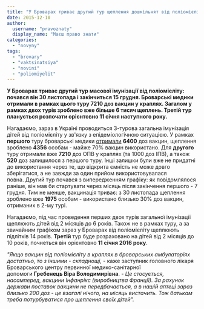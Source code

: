 ```yaml
---
title: "У Броварах триває другий тур щеплення дошкільнят від поліомієліту: вакцин достатньо"
date: 2015-12-10
author: 
  username: "pravoznaty"
  display_name: "Маєш право знати"
categories: 
  - "novyny"
tags: 
  - "brovary"
  - "vaktsinatsiya"
  - "novini"
  - "poliomiyelit"
---
```


**У Броварах триває другий тур масової імунізації від поліомієліту: почався він 30 листопада і закінчиться 15 грудня. Броварські медики отримали в рамках цього туру 7210 доз вакцин у краплях. Загалом у рамках двох турів зроблено вже більше 6 тисяч щеплень. Третій тур планується розпочати орієнтовно 11 січня наступного року.**

Нагадаємо, зараз в Україні проводиться 3-турова загальна імунізація дітей від поліомієліту у зв'язку з епідеміологічною ситуацією. У рамках **першого** туру броварські медики [отримали](https://mpz.brovary.org/u-brovarah-pochalasya-masova-imunizatsiya-ditej-vid-poliomiyelitu-pershymy-shheplyuvatym-doshkilnyat/) **6400** доз вакцин, щеплення зроблено **4356** особам - майже 70% вакцин використано. Для **другого** туру отримали вже **7210** доз ОПВ у краплях (та 1000 доз ІПВ), а також **520** доз залишилося з першого туру. Інші залишки були вже не придатні до використання через те, що відкрита ємність не може довго зберігатися, а не завжди за один прийом використовувалася повна. Другий тур почався з випередженням графіку: як повідомлялося раніше, він мав би стартувати через місяць після закінчення першого - 7 грудня. Тим не менше, вакцинація триває: з 30 листопада щеплення зроблено вже **1975** особам - використано близько 30% доз вакцин, отриманих в 2-му турі.

Нагадаємо, під час проведення перших двох турів загальної імунізації щеплюють дітей від 2 місяців до 6 років. Також не в рамках туру, а за звичайним графіком зараз у Броварах від поліомієліту щеплюють підлітків 14 років. **Третій** тур буде розраховано на дітей від 2 місяців до 10 років, почнеться він орієнтовно **11 січня 2016 року**.

_"Якщо вакцин від поліомієліту в краплях в броварських амбулаторіях достатньо, то з іншими - складнощі,_ - каже заступник головного лікаря Броварського центру первинної медико-санітарної допомоги **Гребенець Віра Володимирівна**. - _Це стосується, насамперед, вакцини Інфанрікс (виробництва Франції). За рахунок держави поставок вакцини не передбачається, а в нашій аптеці зараз близько 200 доз - це взагалі нічого, на місяць вистачить. Тож батькам треба потурбуватися про щеплення своїх дітей"._
